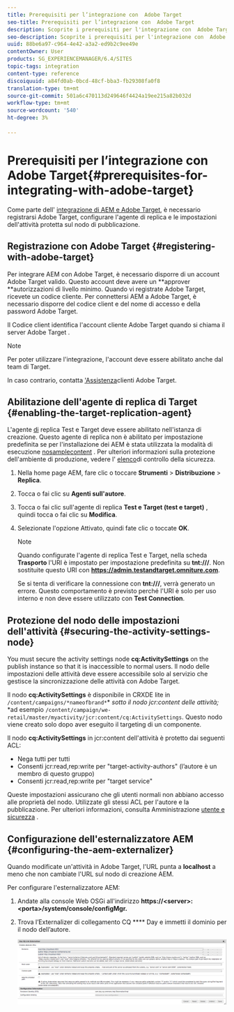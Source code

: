 ```yaml
---
title: Prerequisiti per l’integrazione con  Adobe Target
seo-title: Prerequisiti per l’integrazione con  Adobe Target
description: Scoprite i prerequisiti per l'integrazione con  Adobe Target.
seo-description: Scoprite i prerequisiti per l'integrazione con  Adobe Target.
uuid: 88be6a97-c964-4e42-a3a2-ed9b2c9ee49e
contentOwner: User
products: SG_EXPERIENCEMANAGER/6.4/SITES
topic-tags: integration
content-type: reference
discoiquuid: a84fd0ab-0bcd-48cf-bba3-fb29308fa0f8
translation-type: tm+mt
source-git-commit: 501a6c470113d249646f4424a19ee215a82b032d
workflow-type: tm+mt
source-wordcount: '540'
ht-degree: 3%

---
```



# Prerequisiti per l’integrazione con  Adobe Target{#prerequisites-for-integrating-with-adobe-target}

Come parte dell&#39; [integrazione di AEM e  Adobe Target](/help/sites-administering/target.md), è necessario registrarsi  Adobe Target, configurare l&#39;agente di replica e le impostazioni dell&#39;attività protetta sul nodo di pubblicazione.

## Registrazione con  Adobe Target {#registering-with-adobe-target}

Per integrare AEM con  Adobe Target, è necessario disporre di un account  Adobe Target valido. Questo account deve avere un **approver **autorizzazioni di livello minimo. Quando vi registrate  Adobe Target, ricevete un codice cliente. Per connettersi AEM a  Adobe Target, è necessario disporre del codice client e del nome di accesso e della password  Adobe Target.

Il Codice client identifica l&#39;account cliente Adobe Target  quando si chiama il server Adobe Target .

>[!NOTE]
>
>Per poter utilizzare l&#39;integrazione, l&#39;account deve essere abilitato anche dal team di Target.
>
>
>In caso contrario, contatta [&#39;Assistenza](https://docs.adobe.com/content/help/en/target/using/cmp-resources-and-contact-information.html)clienti Adobe Target.

## Abilitazione dell&#39;agente di replica di Target {#enabling-the-target-replication-agent}

L&#39;agente [di](/help/sites-deploying/replication.md) replica Test e Target deve essere abilitato nell&#39;istanza di creazione. Questo agente di replica non è abilitato per impostazione predefinita se per l&#39;installazione dei AEM è stata utilizzata la modalità di esecuzione [nosamplecontent](/help/sites-deploying/configure-runmodes.md#using-samplecontent-and-nosamplecontent) . Per ulteriori informazioni sulla protezione dell&#39;ambiente di produzione, vedere l&#39; [elenco](/help/sites-administering/security-checklist.md)di controllo della sicurezza.

1. Nella home page AEM, fare clic o toccare **Strumenti** > **Distribuzione** > **Replica**.
1. Tocca o fai clic su **Agenti sull&#39;autore**.
1. Tocca o fai clic sull&#39;agente di replica **Test e Target (test e target)** , quindi tocca o fai clic su **Modifica**.
1. Selezionate l&#39;opzione Attivato, quindi fate clic o toccate **OK**.

   >[!NOTE]
   >
   >Quando configurate l&#39;agente di replica Test e Target, nella scheda **Trasporto** l&#39;URI è impostato per impostazione predefinita su **tnt:///**. Non sostituite questo URI con **https://admin.testandtarget.omniture.com**.
   >
   >Se si tenta di verificare la connessione con **tnt:///**, verrà generato un errore. Questo comportamento è previsto perché l&#39;URI è solo per uso interno e non deve essere utilizzato con **Test Connection**.

## Protezione del nodo delle impostazioni dell&#39;attività {#securing-the-activity-settings-node}

You must secure the activity settings node **cq:ActivitySettings** on the publish instance so that it is inaccessible to normal users. Il nodo delle impostazioni delle attività deve essere accessibile solo al servizio che gestisce la sincronizzazione delle attività con Adobe Target.

Il nodo **cq:ActivitySettings** è disponibile in CRXDE lite in `/content/campaigns/*nameofbrand*`* *sotto il nodo jcr:content delle attività;* *ad esempio `/content/campaign/we-retail/master/myactivity/jcr:content/cq:ActivitySettings`. Questo nodo viene creato solo dopo aver eseguito il targeting di un componente.

Il nodo **cq:ActivitySettings** in jcr:content dell&#39;attività è protetto dai seguenti ACL:

* Nega tutti per tutti
* Consenti jcr:read,rep:write per &quot;target-activity-authors&quot; (l’autore è un membro di questo gruppo)
* Consenti jcr:read,rep:write per &quot;target service&quot;

Queste impostazioni assicurano che gli utenti normali non abbiano accesso alle proprietà del nodo. Utilizzate gli stessi ACL per l&#39;autore e la pubblicazione. Per ulteriori informazioni, consulta Amministrazione [utente e sicurezza](/help/sites-administering/security.md) .

## Configurazione dell&#39;esternalizzatore AEM {#configuring-the-aem-externalizer}

Quando modificate un&#39;attività in  Adobe Target, l&#39;URL punta a **localhost** a meno che non cambiate l&#39;URL sul nodo di creazione AEM.

Per configurare l&#39;esternalizzatore AEM:

1. Andate alla console Web OSGi all&#39;indirizzo **https://&lt;server>:&lt;porta>/system/console/configMgr.**
1. Trova l’Externalizer di collegamento CQ **** Day e immetti il dominio per il nodo dell’autore.

   ![chlimage_1-120](assets/chlimage_1-120.png)

